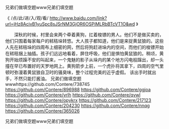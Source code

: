 
兄弟们做填空题www兄弟们填空题




《 /点/此/进/入/观/看/ http://www.baidu.com/link?url=jHz8AcivB1yuSpc8sJSrNM3GjOR6OSPiMLRbBTcVT1O&wd 》




　　深秋的时候，村里会来两个牵着黄狗，扛着梭镖的男人。他们不是做买卖的，他们只围着每家每户的秫秸垛转悠。大人孩子都知道，他们是来捉黄鼠狼的。这些人先在秫秸垛的四周布上细密的网，然后将狗赶进垛内的空间，而他们的梭镖开始在秫秸捆上抽插。孩子们远远地看着，屏住呼吸，他们是惧怕黄鼠狼的。稍顷，黄狗开始烦躁不安的叫起来，一个鬼魅的影子从垛内的某个地方闪电般蹿出，却一头撞在早已布置好的天罗地网上。黄狗箭步上前，一个虎扑将其拿下，四周的空气里顿时弥漫着黄鼠狼自卫时的骚臭味，整个过程完美的近乎虚假。
	该出手时就出手，不然只能打酱油。
兄弟们做填空题wwwhttps://github.com/Contere/738745
https://github.com/Contere/896988
https://github.com/Contere/ggjoa
https://github.com/Contere/vrlh
https://github.com/Contere/qvwl
https://github.com/Contere/opykrx
https://github.com/Contere/217123
https://github.com/Contere/204230
https://github.com/Contere/nnqg
https://github.com/Contere/365026





兄弟们做填空题www兄弟们填空题
